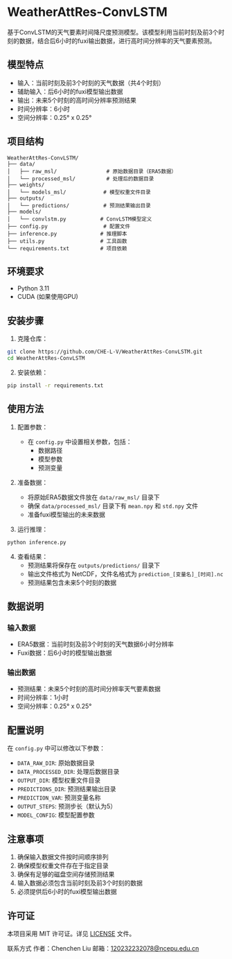 # WeatherAttRes-ConvLSTM

基于ConvLSTM的天气要素时间降尺度预测模型。该模型利用当前时刻及前3个时刻的数据，结合后6小时的fuxi输出数据，进行高时间分辨率的天气要素预测。

## 模型特点

- 输入：当前时刻及前3个时刻的天气数据（共4个时刻）
- 辅助输入：后6小时的fuxi模型输出数据
- 输出：未来5个时刻的高时间分辨率预测结果
- 时间分辨率：6小时
- 空间分辨率：0.25° x 0.25°

## 项目结构

```
WeatherAttRes-ConvLSTM/
├── data/
│   ├── raw_msl/                # 原始数据目录（ERA5数据）
│   └── processed_msl/          # 处理后的数据目录
├── weights/
│   └── models_msl/            # 模型权重文件目录
├── outputs/
│   └── predictions/           # 预测结果输出目录
├── models/
│   └── convlstm.py           # ConvLSTM模型定义
├── config.py                  # 配置文件
├── inference.py              # 推理脚本
├── utils.py                  # 工具函数
└── requirements.txt          # 项目依赖
```

## 环境要求

- Python 3.11
- CUDA (如果使用GPU)

## 安装步骤

1. 克隆仓库：
```bash
git clone https://github.com/CHE-L-V/WeatherAttRes-ConvLSTM.git
cd WeatherAttRes-ConvLSTM
```

2. 安装依赖：
```bash
pip install -r requirements.txt
```

## 使用方法

1. 配置参数：
   - 在 `config.py` 中设置相关参数，包括：
     - 数据路径
     - 模型参数
     - 预测变量

2. 准备数据：
   - 将原始ERA5数据文件放在 `data/raw_msl/` 目录下
   - 确保 `data/processed_msl/` 目录下有 `mean.npy` 和 `std.npy` 文件
   - 准备fuxi模型输出的未来数据

3. 运行推理：
```bash
python inference.py
```

4. 查看结果：
   - 预测结果将保存在 `outputs/predictions/` 目录下
   - 输出文件格式为 NetCDF，文件名格式为 `prediction_[变量名]_[时间].nc`
   - 预测结果包含未来5个时刻的数据

## 数据说明

### 输入数据
- ERA5数据：当前时刻及前3个时刻的天气数据6小时分辨率
- Fuxi数据：后6小时的模型输出数据

### 输出数据
- 预测结果：未来5个时刻的高时间分辨率天气要素数据
- 时间分辨率：1小时
- 空间分辨率：0.25° x 0.25°

## 配置说明

在 `config.py` 中可以修改以下参数：

- `DATA_RAW_DIR`: 原始数据目录
- `DATA_PROCESSED_DIR`: 处理后数据目录
- `OUTPUT_DIR`: 模型权重文件目录
- `PREDICTIONS_DIR`: 预测结果输出目录
- `PREDICTION_VAR`: 预测变量名称
- `OUTPUT_STEPS`: 预测步长（默认为5）
- `MODEL_CONFIG`: 模型配置参数

## 注意事项

1. 确保输入数据文件按时间顺序排列
2. 确保模型权重文件存在于指定目录
3. 确保有足够的磁盘空间存储预测结果
4. 输入数据必须包含当前时刻及前3个时刻的数据
5. 必须提供后6小时的fuxi模型输出数据

## 许可证

本项目采用 MIT 许可证。详见 [LICENSE](LICENSE) 文件。

联系方式
作者：Chenchen Liu
邮箱：120232232078@ncepu.edu.cn
